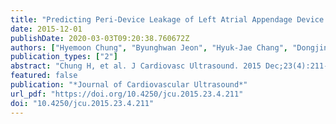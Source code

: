 ```yaml
---
title: "Predicting Peri-Device Leakage of Left Atrial Appendage Device Closure Using Novel Three-Dimensional Geometric CT Analysis"
date: 2015-12-01
publishDate: 2020-03-03T09:20:38.760672Z
authors: ["Hyemoon Chung", "Byunghwan Jeon", "Hyuk-Jae Chang", "Dongjin Han", "Hackjoon Shim", "In Jeong Cho", "Chi Young Shim", "Geu-Ru Hong", "Jung-Sun Kim", "Yangsoo Jang", "Namsik Chung"]
publication_types: ["2"]
abstract: "Chung H, et al. J Cardiovasc Ultrasound. 2015 Dec;23(4):211-218. https://doi.org/10.4250/jcu.2015.23.4.211"
featured: false
publication: "*Journal of Cardiovascular Ultrasound*"
url_pdf: "https://doi.org/10.4250/jcu.2015.23.4.211"
doi: "10.4250/jcu.2015.23.4.211"
---
```


